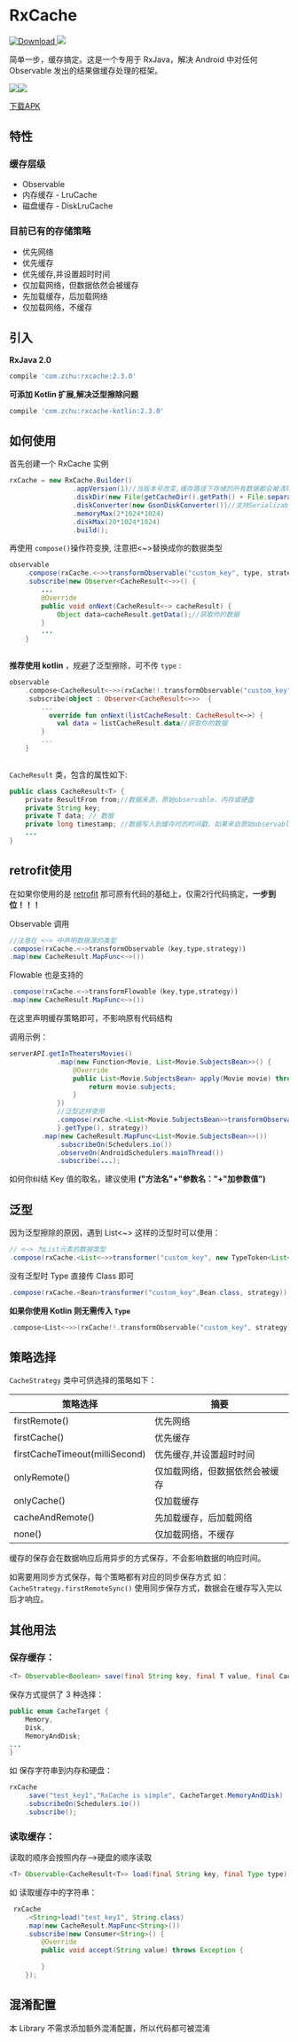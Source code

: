 # RxCache

[ ![Download](https://api.bintray.com/packages/zchu/maven/rxcache/images/download.svg) ](https://bintray.com/zchu/maven/rxcache/_latestVersion)<a href="http://www.methodscount.com/?lib=com.zchu%3Arxcache%3A1.2.6"><img src="https://img.shields.io/badge/Size-42 KB-e91e63.svg"/></a>




简单一步，缓存搞定。这是一个专用于 RxJava，解决 Android 中对任何 Observable 发出的结果做缓存处理的框架。

<img src="/screenshots/s0.gif"  /><img src="/screenshots/s1.gif"  />

[下载APK](https://raw.githubusercontent.com/z-chu/RxCache/master/sample-debug.apk)

## 特性
### 缓存层级

* Observable
* 内存缓存 - LruCache
* 磁盘缓存 - DiskLruCache


### 目前已有的存储策略 

* 优先网络
* 优先缓存
* 优先缓存,并设置超时时间
* 仅加载网络，但数据依然会被缓存
* 先加载缓存，后加载网络
* 仅加载网络，不缓存



## 引入

**RxJava 2.0**
```groovy
compile 'com.zchu:rxcache:2.3.0'
```
**可添加 Kotlin 扩展,解决泛型擦除问题**
```groovy
compile 'com.zchu:rxcache-kotlin:2.3.0'
```

## 如何使用

首先创建一个 RxCache 实例

```java
rxCache = new RxCache.Builder()
                .appVersion(1)//当版本号改变,缓存路径下存储的所有数据都会被清除掉
                .diskDir(new File(getCacheDir().getPath() + File.separator + "data-cache"))
                .diskConverter(new GsonDiskConverter())//支持Serializable、Json(GsonDiskConverter)
                .memoryMax(2*1024*1024)
                .diskMax(20*1024*1024)
                .build();
```
再使用 `compose()`操作符变换, 注意把<~>替换成你的数据类型
```java
observable
	.compose(rxCache.<~>>transformObservable("custom_key", type, strategy))
	.subscribe(new Observer<CacheResult<~>>() {
		...
		@Override
		public void onNext(CacheResult<~> cacheResult) {
			Object data=cacheResult.getData();//获取你的数据
		}
		...
	}
	
```

**推荐使用 kotlin** ，规避了泛型擦除，可不传 `type` :

```kotlin
observable
	.compose<CacheResult<~>>(rxCache!!.transformObservable("custom_key", strategy))
	.subscribe(object : Observer<CacheResult<~>>  {
		...
		  override fun onNext(listCacheResult: CacheResult<~>) {
			val data = listCacheResult.data//获取你的数据
		}
		...
	}
	
```

`CacheResult` 类，包含的属性如下:

```java
public class CacheResult<T> {
    private ResultFrom from;//数据来源，原始observable、内存或硬盘
    private String key;
    private T data; // 数据
    private long timestamp; //数据写入到缓存时的时间戳，如果来自原始observable则为0
	...
}
```

## retrofit使用

在如果你使用的是 [retrofit](https://github.com/square/retrofit) 那可原有代码的基础上，仅需2行代码搞定，**一步到位！！！**

Observable 调用
```java
//注意在 <~> 中声明数据源的类型
.compose(rxCache.<~>transformObservable（key,type,strategy))
.map(new CacheResult.MapFunc<~>())
```
Flowable 也是支持的
```java
.compose(rxCache.<~>transformFlowable（key,type,strategy))
.map(new CacheResult.MapFunc<~>())
```
在这里声明缓存策略即可，不影响原有代码结构

调用示例：
```java
serverAPI.getInTheatersMovies()
            .map(new Function<Movie, List<Movie.SubjectsBean>>() {
                @Override
                public List<Movie.SubjectsBean> apply(Movie movie) throws Exception {
                    return movie.subjects;
                }
            })
            //泛型这样使用
            .compose(rxCache.<List<Movie.SubjectsBean>>transformObservable("getInTheatersMovies", new TypeToken<List<Movie.SubjectsBean>>() {
            }.getType(), strategy))
	    .map(new CacheResult.MapFunc<List<Movie.SubjectsBean>>())
            .subscribeOn(Schedulers.io())
            .observeOn(AndroidSchedulers.mainThread())
            .subscribe(...);

```
如何你纠结 Key 值的取名，建议使用 **("方法名"+"参数名："+"加参数值")**

## 泛型
因为泛型擦除的原因，遇到 List<~> 这样的泛型时可以使用：

```java
// <~> 为List元素的数据类型
.compose(rxCache.<List<~>>transformer("custom_key", new TypeToken<List<~>>() {}.getType(), strategy))
```

没有泛型时 Type 直接传 Class 即可
```java
.compose(rxCache.<Bean>transformer("custom_key",Bean.class, strategy))
```

**如果你使用 Kotlin 则无需传入 `Type`**
```kotlin
.compose<List<~>>(rxCache!!.transformObservable("custom_key", strategy))
```

## 策略选择
`CacheStrategy` 类中可供选择的策略如下：

 策略选择                   | 摘要      
 ------------------------- | ------- 
 firstRemote()             | 优先网络
 firstCache() |优先缓存
 firstCacheTimeout(milliSecond) |优先缓存,并设置超时时间
 onlyRemote() | 仅加载网络，但数据依然会被缓存
 onlyCache()           | 仅加载缓存 
 cacheAndRemote()              | 先加载缓存，后加载网络   
 none()              | 仅加载网络，不缓存

缓存的保存会在数据响应后用异步的方式保存，不会影响数据的响应时间。

如需要用同步方式保存，每个策略都有对应的同步保存方式
如： `CacheStrategy.firstRemoteSync()`
使用同步保存方式，数据会在缓存写入完以后才响应。

## 其他用法

### 保存缓存：
```java
<T> Observable<Boolean> save(final String key, final T value, final CacheTarget target)
```
保存方式提供了 3 种选择：
```java
public enum CacheTarget {
    Memory,
    Disk,
    MemoryAndDisk;
...
}
```
如 保存字符串到内存和硬盘：
```java
rxCache
	.save("test_key1","RxCache is simple", CacheTarget.MemoryAndDisk)
	.subscribeOn(Schedulers.io())
	.subscribe();
```

### 读取缓存：
读取的顺序会按照内存-->硬盘的顺序读取
```java
<T> Observable<CacheResult<T>> load(final String key, final Type type)
```
如 读取缓存中的字符串：
```java
 rxCache
	.<String>load("test_key1", String.class)
	.map(new CacheResult.MapFunc<String>())
	.subscribe(new Consumer<String>() {
		@Override
		public void accept(String value) throws Exception {
			
		}
	});
```


## 混淆配置
本 Library 不需求添加额外混淆配置，所以代码都可被混淆

